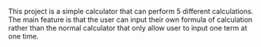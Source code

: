 This project is a simple calculator that can perform 5 different calculations.
The main feature is that the user can input their own formula of calculation rather 
than the normal calculator that only allow user to input one term at one time.
